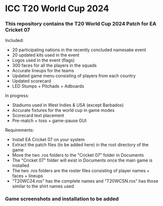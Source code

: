 # ICC T20 World Cup 2024

### This repository contains the T20 World Cup 2024 Patch for EA Cricket 07

Included:
  * 20 participating nations in the recently concluded namesake event
  * 20 updated kits used in the event
  * Logos used in the event (flags)
  * 300 faces for all the players in the squads
  * Accurate lineups for the teams
  * Updated game menu consisting of players from each country
  * Updated scorecard
  * LED Stumps + Pitchads + Adboards

In progress:
  * Stadiums used in West Indies & USA (except Barbados)
  * Accurate fixtures for the world cup in game modes
  * Scorecard text placement
  * Pre-match + toss + game-pause GUI

Requirements:
  * Install EA Cricket 07 on your system
  * Extract the patch files (to be added here) in the root directory of the game
  * Move the two .ros folders to the "Cricket 07" folder in Documents
  * The "Cricket 07" folder will exist in Documents once the main game is installed
  * The two .ros folders are the roster files consisting of player names + faces + lineups
  * "T20WC24.ros" has the complete names and "T20WCSN.ros" has those similar to the shirt names used

### Game screenshots and installation to be added
